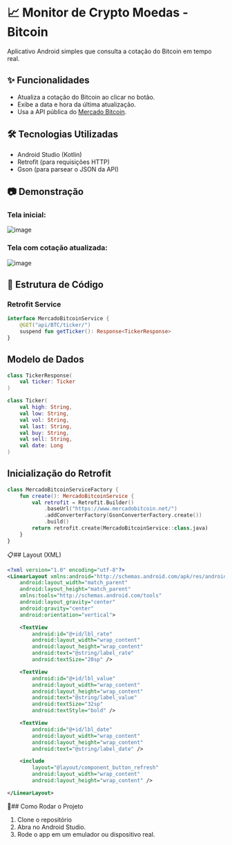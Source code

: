# 📈 Monitor de Crypto Moedas - Bitcoin

Aplicativo Android simples que consulta a cotação do Bitcoin em tempo real.

## ✨ Funcionalidades

- Atualiza a cotação do Bitcoin ao clicar no botão.
- Exibe a data e hora da última atualização.
- Usa a API pública do [Mercado Bitcoin](https://www.mercadobitcoin.net/api/BTC/ticker/).

## 🛠️ Tecnologias Utilizadas

- Android Studio (Kotlin)
- Retrofit (para requisições HTTP)
- Gson (para parsear o JSON da API)

## 📷 Demonstração

### Tela inicial:
![image](https://github.com/user-attachments/assets/f601ca48-a8e2-4615-97f0-d5034f4a1dbc)

### Tela com cotação atualizada:
![image](https://github.com/user-attachments/assets/69f77bd0-57cb-4814-84dd-c730701f9f79)

## 🧩 Estrutura de Código

### Retrofit Service

```kotlin
interface MercadoBitcoinService {
    @GET("api/BTC/ticker/")
    suspend fun getTicker(): Response<TickerResponse>
}
```
## Modelo de Dados

```kotlin
class TickerResponse(
    val ticker: Ticker
)

class Ticker(
    val high: String,
    val low: String,
    val vol: String,
    val last: String,
    val buy: String,
    val sell: String,
    val date: Long
)
```

## Inicialização do Retrofit

```kotlin
class MercadoBitcoinServiceFactory {
    fun create(): MercadoBitcoinService {
        val retrofit = Retrofit.Builder()
            .baseUrl("https://www.mercadobitcoin.net/")
            .addConverterFactory(GsonConverterFactory.create())
            .build()
        return retrofit.create(MercadoBitcoinService::class.java)
    }
}
```

📋## Layout (XML)
```xml
<?xml version="1.0" encoding="utf-8"?>
<LinearLayout xmlns:android="http://schemas.android.com/apk/res/android"
    android:layout_width="match_parent"
    android:layout_height="match_parent"
    xmlns:tools="http://schemas.android.com/tools"
    android:layout_gravity="center"
    android:gravity="center"
    android:orientation="vertical">

    <TextView
        android:id="@+id/lbl_rate"
        android:layout_width="wrap_content"
        android:layout_height="wrap_content"
        android:text="@string/label_rate"
        android:textSize="20sp" />

    <TextView
        android:id="@+id/lbl_value"
        android:layout_width="wrap_content"
        android:layout_height="wrap_content"
        android:text="@string/label_value"
        android:textSize="32sp"
        android:textStyle="bold" />

    <TextView
        android:id="@+id/lbl_date"
        android:layout_width="wrap_content"
        android:layout_height="wrap_content"
        android:text="@string/label_date" />

    <include
        layout="@layout/component_button_refresh"
        android:layout_width="wrap_content"
        android:layout_height="wrap_content" />

</LinearLayout>
```

🚀##  Como Rodar o Projeto
1. Clone o repositório
2. Abra no Android Studio.
3. Rode o app em um emulador ou dispositivo real.

